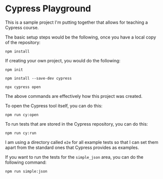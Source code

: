 # Cypress Playground

This is a sample project I'm putting together that allows for teaching a Cypress course.

The basic setup steps would be the following, once you have a local copy of the repository:

```
npm install
```

If creating your own project, you would do the following:

```
npm init

npm install --save-dev cypress

npx cypress open
```

The above commands are effectively how this project was created.

To open the Cypress tool itself, you can do this:

```
npm run cy:open
```

To run tests that are stored in the Cypress repository, you can do this:

```
npm run cy:run
```

I am using a directory called `e2e` for all example tests so that I can set them apart from the standard ones that Cypress provides as examples.

If you want to run the tests for the `simple_json` area, you can do the following command:

```
npm run simple:json
```
